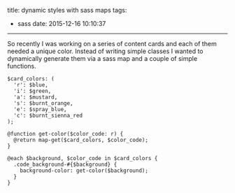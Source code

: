 title: dynamic styles with sass maps
tags:
  - sass
date: 2015-12-16 10:10:37
---

So recently I was working on a series of content cards and each of them needed a unique color. Instead of writing simple classes I wanted to dynamically generate them via a sass map and a couple of simple functions.


    $card_colors: (
      'r': $blue,
      'i': $green,
      'a': $mustard,
      's': $burnt_orange,
      'e': $spray_blue,
      'c': $burnt_sienna_red
    );

    @function get-color($color_code: r) {
      @return map-get($card_colors, $color_code);
    }

    @each $background, $color_code in $card_colors {
      .code_background-#{$background} {
        background-color: get-color($background);
      }
    }
